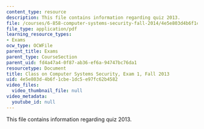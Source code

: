 ```yaml
---
content_type: resource
description: This file contains information regarding quiz 2013.
file: /courses/6-858-computer-systems-security-fall-2014/4e5e803d4b6f1cbe1dc5e97fc62b4582_MIT6_858F14_q13_1.pdf
file_type: application/pdf
learning_resource_types:
- Exams
ocw_type: OCWFile
parent_title: Exams
parent_type: CourseSection
parent_uid: fd4a47a4-0f87-ab36-ef6a-94747bc76da1
resourcetype: Document
title: Class on Computer Systems Security, Exam 1, Fall 2013
uid: 4e5e803d-4b6f-1cbe-1dc5-e97fc62b4582
video_files:
  video_thumbnail_file: null
video_metadata:
  youtube_id: null
---
```

This file contains information regarding quiz 2013.

